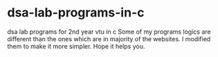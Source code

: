 # dsa-lab-programs-in-c
dsa lab programs for 2nd year vtu in c
Some of my programs logics are different than the ones which are in majority of the websites. I modified them to make it more simpler.
Hope it helps you.
